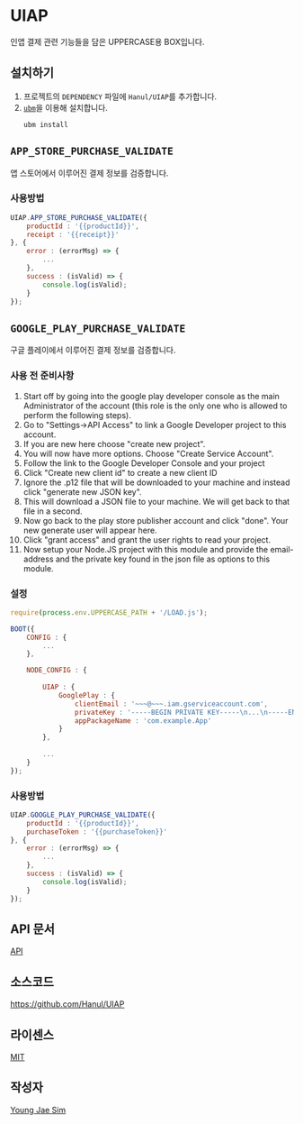 # UIAP
인앱 결제 관련 기능들을 담은 UPPERCASE용 BOX입니다.

## 설치하기
1. 프로젝트의 `DEPENDENCY` 파일에 `Hanul/UIAP`를 추가합니다.
2. [`ubm`](https://www.npmjs.com/package/ubm)을 이용해 설치합니다.
	```
	ubm install
	```

## `APP_STORE_PURCHASE_VALIDATE`
앱 스토어에서 이루어진 결제 정보를 검증합니다.

### 사용방법
```javascript
UIAP.APP_STORE_PURCHASE_VALIDATE({
	productId : '{{productId}}',
	receipt : '{{receipt}}'
}, {
	error : (errorMsg) => {
		...
	},
	success : (isValid) => {
		console.log(isValid);
	}
});
```

## `GOOGLE_PLAY_PURCHASE_VALIDATE`
구글 플레이에서 이루어진 결제 정보를 검증합니다. 

### 사용 전 준비사항
1. Start off by going into the google play developer console as the main Administrator of the account (this role is the only one who is allowed to perform the following steps).
2. Go to "Settings->API Access" to link a Google Developer project to this account.
3. If you are new here choose "create new project".
4. You will now have more options. Choose "Create Service Account".
5. Follow the link to the Google Developer Console and your project
6. Click "Create new client id" to create a new client ID
7. Ignore the .p12 file that will be downloaded to your machine and instead click "generate new JSON key".
8. This will download a JSON file to your machine. We will get back to that file in a second.
9. Now go back to the play store publisher account and click "done". Your new generate user will appear here.
10. Click "grant access" and grant the user rights to read your project.
11. Now setup your Node.JS project with this module and provide the email-address and the private key found in the json file as options to this module.

### 설정
```javascript
require(process.env.UPPERCASE_PATH + '/LOAD.js');

BOOT({
	CONFIG : {
		...
	},

	NODE_CONFIG : {
	
		UIAP : {
			GooglePlay : {
				clientEmail : '~~~@~~~.iam.gserviceaccount.com',
				privateKey : '-----BEGIN PRIVATE KEY-----\n...\n-----END PRIVATE KEY-----\n',
				appPackageName : 'com.example.App'
			}
		},
		
		...
	}
});
```

### 사용방법
```javascript
UIAP.GOOGLE_PLAY_PURCHASE_VALIDATE({
	productId : '{{productId}}',
	purchaseToken : '{{purchaseToken}}'
}, {
	error : (errorMsg) => {
		...
	},
	success : (isValid) => {
		console.log(isValid);
	}
});
```

## API 문서
[API](API/README.md)

## 소스코드
https://github.com/Hanul/UIAP

## 라이센스
[MIT](LICENSE)

## 작성자
[Young Jae Sim](https://github.com/Hanul)